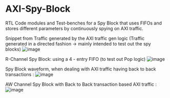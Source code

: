 # AXI-Spy-Block
RTL Code modules and Test-benches for a Spy Block that uses FIFOs and stores different parameters by continuously spying on AXI traffic.

Snippet from Traffic generated by the AXI traffic gen logic (Traffic generated in a directed fashion -> mainly intended to test out the spy blocks)
![image](https://github.com/user-attachments/assets/86c24c57-7997-4713-985e-c0e6c87565f6)

R-Channel Spy Block: using a 4 - entry FIFO (to test out Pop logic)
![image](https://github.com/user-attachments/assets/0f5c440d-abce-4bc2-8517-b2b6d7ea7eff)

Spy Block waveform, when dealing with AXI traffic having back to back transactions :
![image](https://github.com/user-attachments/assets/11bf87e2-0e25-4ba2-83d6-bb047ee5f386)

AW Channel Spy Block with Back to Back transaction based AXI traffic : 
![image](https://github.com/user-attachments/assets/709b7627-0d81-46c7-b0a5-6b2fc46aa0bf)

